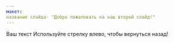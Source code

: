 ```yaml
---
макет: 
название слайда· "Добро пожаловать на наш второй слайд!"
---
```

Ваш текст
Используйте стрелку влево, чтобы вернуться назад!
